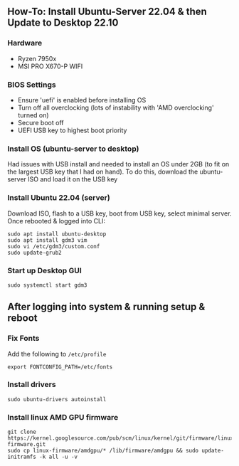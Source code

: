 ## How-To: Install Ubuntu-Server 22.04 & then Update to Desktop 22.10

### Hardware

- Ryzen 7950x
- MSI PRO X670-P WIFI


### BIOS Settings

- Ensure 'uefi' is enabled before installing OS
- Turn off all overclocking (lots of instability with 'AMD overclocking' turned on)
- Secure boot off
- UEFI USB key to highest boot priority

### Install OS (ubuntu-server to desktop)

Had issues with USB install and needed to install an OS under 2GB (to fit on the largest USB key that I had on hand).
To do this, download the ubuntu-server ISO and load it on the USB key

### Install Ubuntu 22.04 (server)

Download ISO, flash to a USB key, boot from USB key, select minimal server. Once rebooted & logged into CLI:

```
sudo apt install ubuntu-desktop
sudo apt install gdm3 vim
sudo vi /etc/gdm3/custom.conf
sudo update-grub2
```


### Start up Desktop GUI

```
sudo systemctl start gdm3
```



## After logging into system & running setup & reboot


### Fix Fonts

Add the following to `/etc/profile`
```
export FONTCONFIG_PATH=/etc/fonts
```

### Install drivers
```
sudo ubuntu-drivers autoinstall
```

### Install linux AMD GPU firmware

```
git clone https://kernel.googlesource.com/pub/scm/linux/kernel/git/firmware/linux-firmware.git
sudo cp linux-firmware/amdgpu/* /lib/firmware/amdgpu && sudo update-initramfs -k all -u -v
```
